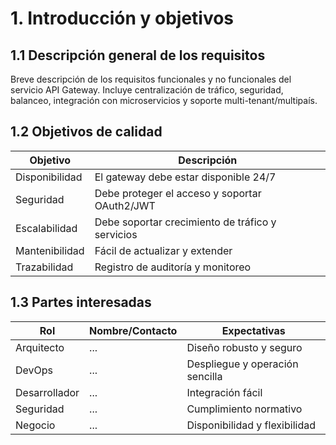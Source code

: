 # 1. Introducción y objetivos

## 1.1 Descripción general de los requisitos
Breve descripción de los requisitos funcionales y no funcionales del servicio API Gateway. Incluye centralización de tráfico, seguridad, balanceo, integración con microservicios y soporte multi-tenant/multipaís.

## 1.2 Objetivos de calidad
| Objetivo | Descripción |
|----------|-------------|
| Disponibilidad | El gateway debe estar disponible 24/7 |
| Seguridad | Debe proteger el acceso y soportar OAuth2/JWT |
| Escalabilidad | Debe soportar crecimiento de tráfico y servicios |
| Mantenibilidad | Fácil de actualizar y extender |
| Trazabilidad | Registro de auditoría y monitoreo |

## 1.3 Partes interesadas
| Rol | Nombre/Contacto | Expectativas |
|-----|-----------------|--------------|
| Arquitecto | ... | Diseño robusto y seguro |
| DevOps | ... | Despliegue y operación sencilla |
| Desarrollador | ... | Integración fácil |
| Seguridad | ... | Cumplimiento normativo |
| Negocio | ... | Disponibilidad y flexibilidad |
